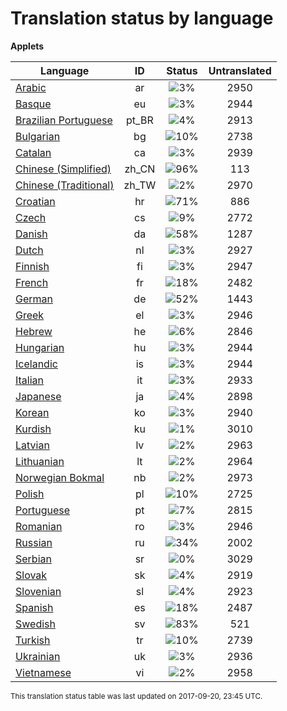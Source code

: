 # Translation status by language
**Applets**

Language | ID | Status | Untranslated
---------|:--:|:------:|:-----------:
[Arabic](language-status/ar.md) | ar |  ![3%](http://progressed.io/bar/3) | 2950
[Basque](language-status/eu.md) | eu |  ![3%](http://progressed.io/bar/3) | 2944
[Brazilian Portuguese](language-status/pt_BR.md) | pt_BR |  ![4%](http://progressed.io/bar/4) | 2913
[Bulgarian](language-status/bg.md) | bg |  ![10%](http://progressed.io/bar/10) | 2738
[Catalan](language-status/ca.md) | ca |  ![3%](http://progressed.io/bar/3) | 2939
[Chinese (Simplified)](language-status/zh_CN.md) | zh_CN |  ![96%](http://progressed.io/bar/96) | 113
[Chinese (Traditional)](language-status/zh_TW.md) | zh_TW |  ![2%](http://progressed.io/bar/2) | 2970
[Croatian](language-status/hr.md) | hr |  ![71%](http://progressed.io/bar/71) | 886
[Czech](language-status/cs.md) | cs |  ![9%](http://progressed.io/bar/9) | 2772
[Danish](language-status/da.md) | da |  ![58%](http://progressed.io/bar/58) | 1287
[Dutch](language-status/nl.md) | nl |  ![3%](http://progressed.io/bar/3) | 2927
[Finnish](language-status/fi.md) | fi |  ![3%](http://progressed.io/bar/3) | 2947
[French](language-status/fr.md) | fr |  ![18%](http://progressed.io/bar/18) | 2482
[German](language-status/de.md) | de |  ![52%](http://progressed.io/bar/52) | 1443
[Greek](language-status/el.md) | el |  ![3%](http://progressed.io/bar/3) | 2946
[Hebrew](language-status/he.md) | he |  ![6%](http://progressed.io/bar/6) | 2846
[Hungarian](language-status/hu.md) | hu |  ![3%](http://progressed.io/bar/3) | 2944
[Icelandic](language-status/is.md) | is |  ![3%](http://progressed.io/bar/3) | 2944
[Italian](language-status/it.md) | it |  ![3%](http://progressed.io/bar/3) | 2933
[Japanese](language-status/ja.md) | ja |  ![4%](http://progressed.io/bar/4) | 2898
[Korean](language-status/ko.md) | ko |  ![3%](http://progressed.io/bar/3) | 2940
[Kurdish](language-status/ku.md) | ku |  ![1%](http://progressed.io/bar/1) | 3010
[Latvian](language-status/lv.md) | lv |  ![2%](http://progressed.io/bar/2) | 2963
[Lithuanian](language-status/lt.md) | lt |  ![2%](http://progressed.io/bar/2) | 2964
[Norwegian Bokmal](language-status/nb.md) | nb |  ![2%](http://progressed.io/bar/2) | 2973
[Polish](language-status/pl.md) | pl |  ![10%](http://progressed.io/bar/10) | 2725
[Portuguese](language-status/pt.md) | pt |  ![7%](http://progressed.io/bar/7) | 2815
[Romanian](language-status/ro.md) | ro |  ![3%](http://progressed.io/bar/3) | 2946
[Russian](language-status/ru.md) | ru |  ![34%](http://progressed.io/bar/34) | 2002
[Serbian](language-status/sr.md) | sr |  ![0%](http://progressed.io/bar/0) | 3029
[Slovak](language-status/sk.md) | sk |  ![4%](http://progressed.io/bar/4) | 2919
[Slovenian](language-status/sl.md) | sl |  ![4%](http://progressed.io/bar/4) | 2923
[Spanish](language-status/es.md) | es |  ![18%](http://progressed.io/bar/18) | 2487
[Swedish](language-status/sv.md) | sv |  ![83%](http://progressed.io/bar/83) | 521
[Turkish](language-status/tr.md) | tr |  ![10%](http://progressed.io/bar/10) | 2739
[Ukrainian](language-status/uk.md) | uk |  ![3%](http://progressed.io/bar/3) | 2936
[Vietnamese](language-status/vi.md) | vi |  ![2%](http://progressed.io/bar/2) | 2958

<sup>This translation status table was last updated on 2017-09-20, 23:45 UTC.</sup>
